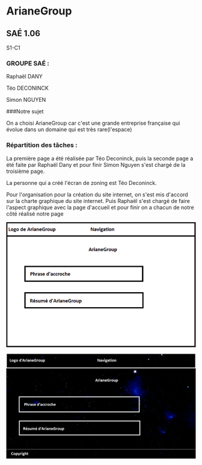 # ArianeGroup
## SAÉ 1.06

S1-C1

### GROUPE SAÉ :

Raphaël DANY

Téo DECONINCK

Simon NGUYEN

###Notre sujet 

On a choisi ArianeGroup car c'est une grande entreprise française qui évolue dans un domaine qui est très rare(l'espace)

### Répartition des tâches :

   La première page a été réalisée par Téo Deconinck, puis la seconde page a été faite par Raphaël Dany 
 et pour finir Simon Nguyen s'est chargé de la troisième page.
   
   La personne qui a créé l'écran de zoning est Téo Deconinck.

  Pour l'organisation pour la création du site internet, on s'est mis d'accord sur la charte graphique du site internet. Puis Raphaël s'est chargé de faire l'aspect graphique avec la page d'accueil et pour finir on a chacun de notre côté réalisé notre page
  



![ecran de zoning](doc/ecran_zoning.png)

![ecran prototype](doc/ecran_prototype.png)

